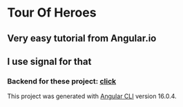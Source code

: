 # Tour Of Heroes
## Very easy tutorial from Angular.io 
## I use signal for that
### Backend for these project: [click](https://github.com/0xc0000007b/tour-of-heroes-back.git)

This project was generated with [Angular CLI](https://github.com/angular/angular-cli) version 16.0.4.

